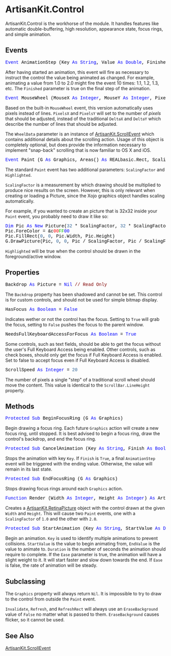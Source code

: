 # ArtisanKit.Control

ArtisanKit.Control is the workhorse of the module. It handles features like automatic double-buffering, high resolution, appearance state, focus rings, and simple animation.

## Events

<pre id="event.animationstep"><span style="font-family: 'source-code-pro', 'menlo', 'courier', monospace; color: #000000;"><span style="color: #0000FF;">Event</span> AnimationStep (Key <span style="color: #0000FF;">As</span> <span style="color: #0000FF;">String</span>, Value <span style="color: #0000FF;">As</span> <span style="color: #0000FF;">Double</span>, Finished <span style="color: #0000FF;">As</span> <span style="color: #0000FF;">Boolean</span>)</span></pre>
After having started an animation, this event will fire as necessary to instruct the control the value being animated as changed. For example, animating a value from 1.0 to 2.0 might fire the event 10 times: 1.1, 1.2, 1.3, etc. The `Finished` parameter is true on the final step of the animation.

<pre id="event.mousewheel"><span style="font-family: 'source-code-pro', 'menlo', 'courier', monospace; color: #000000;"><span style="color: #0000FF;">Event</span> MouseWheel (MouseX <span style="color: #0000FF;">As</span> <span style="color: #0000FF;">Integer</span>, MouseY <span style="color: #0000FF;">As</span> <span style="color: #0000FF;">Integer</span>, PixelsX <span style="color: #0000FF;">As</span> <span style="color: #0000FF;">Integer</span>, PixelsY <span style="color: #0000FF;">As</span> <span style="color: #0000FF;">Integer</span>, WheelData <span style="color: #0000FF;">As</span> ArtisanKit.ScrollEvent) <span style="color: #0000FF;">As</span> <span style="color: #0000FF;">Boolean</span></span></pre>
Based on the built-in `MouseWheel` event, this version automatically uses pixels instead of lines. `PixelsX` and `PixelsY` will set to the number of _pixels_ that should be adjusted, instead of the traditional `DeltaX` and `DeltaY` which describe the number of lines that should be adjusted.

The `WheelData` parameter is an instance of [ArtisanKit.ScrollEvent](ArtisanKit.ScrollEvent.md) which contains additional details about the scrolling action. Usage of this object is completely optional, but does provide the information necessary to implement "snap-back" scrolling that is now familiar to OS X and iOS.

<pre id="event.paint"><span style="font-family: 'source-code-pro', 'menlo', 'courier', monospace; color: #000000;"><span style="color: #0000FF;">Event</span> Paint (G <span style="color: #0000FF;">As</span> Graphics, Areas() <span style="color: #0000FF;">As</span> REALbasic.Rect, ScalingFactor <span style="color: #0000FF;">As</span> <span style="color: #0000FF;">Double</span>, Highlighted <span style="color: #0000FF;">As</span> <span style="color: #0000FF;">Boolean</span>)</span></pre>
The standard `Paint` event has two additional parameters: `ScalingFactor` and `Highlighted`.

`ScalingFactor` is a measurement by which drawing should be multiplied to produce nice results on the screen. However, this is only relevant when creating or loading a Picture, since the Xojo graphics object handles scaling automatically.

For example, if you wanted to create an picture that is 32x32 inside your `Paint` event, you probably need to draw it like so:

<pre><span style="font-family: 'source-code-pro', 'menlo', 'courier', monospace; color: #000000;"><span style="color: #0000FF;">Dim</span> Pic <span style="color: #0000FF;">As</span> <span style="color: #0000FF;">New</span> Picture(<span style="color: #336698;">32</span> * ScalingFactor, <span style="color: #336698;">32</span> * ScalingFactor)
Pic.ForeColor = &amp;c<span style="color: #FF0000;">00</span><span style="color: #00BB00;">FF</span><span style="color: #0000FF;">00</span>
Pic.FillRect(<span style="color: #336698;">0</span>, <span style="color: #336698;">0</span>, Pic.Width, Pic.Height)
G.DrawPicture(Pic, <span style="color: #336698;">0</span>, <span style="color: #336698;">0</span>, Pic / ScalingFactor, Pic / ScalingFactor, <span style="color: #336698;">0</span>, <span style="color: #336698;">0</span>, Pic.Width, Pic.Height)</span></pre>

`Highlighted` will be true when the control should be drawn in the foreground/active window.

## Properties

<pre id="property.backdrop"><span style="font-family: 'source-code-pro', 'menlo', 'courier', monospace; color: #000000;">Backdrop <span style="color: #0000FF;">As</span> Picture = <span style="color: #0000FF;">Nil</span> <span style="color: #800000;">// Read Only</span></span></pre>
The `Backdrop` property has been shadowed and cannot be set. This control is for custom controls, and should not be used for simple bitmap display.

<pre id="property.hasfocus"><span style="font-family: 'source-code-pro', 'menlo', 'courier', monospace; color: #000000;">HasFocus <span style="color: #0000FF;">As</span> <span style="color: #0000FF;">Boolean</span> = <span style="color: #0000FF;">False</span></span></pre>
Indicates wether or not the control has the focus. Setting to `True` will grab the focus, setting to `False` pushes the focus to the parent window.

<pre id="property.needsfullkeyboardaccessforfocus"><span style="font-family: 'source-code-pro', 'menlo', 'courier', monospace; color: #000000;">NeedsFullKeyboardAccessForFocus <span style="color: #0000FF;">As</span> <span style="color: #0000FF;">Boolean</span> = <span style="color: #0000FF;">True</span></span></pre>
Some controls, such as text fields, should be able to get the focus without the user's Full Keyboard Access being enabled. Other controls, such as check boxes, should only get the focus if Full Keyboard Access is enabled. Set to false to accept focus even if Full Keyboard Access is disabled.

<pre id="property.scrollspeed"><span style="font-family: 'source-code-pro', 'menlo', 'courier', monospace; color: #000000;">ScrollSpeed <span style="color: #0000FF;">As</span> <span style="color: #0000FF;">Integer</span> = <span style="color: #336698;">20</span></span></pre>
The number of pixels a single "step" of a traditional scroll wheel should move the content. This value is identical to the `ScrollBar.LineHeight` property.

## Methods

<pre id="method.beginfocusring"><span style="font-family: 'source-code-pro', 'menlo', 'courier', monospace; color: #000000;"><span style="color: #0000FF;">Protected</span> <span style="color: #0000FF;">Sub</span> BeginFocusRing (G <span style="color: #0000FF;">As</span> Graphics)</span></pre>
Begin drawing a focus ring. Each future `Graphics` action will create a new focus ring, until stopped. It is best advised to begin a focus ring, draw the control's backdrop, and end the focus ring.

<pre id="method.cancelanimation"><span style="font-family: 'source-code-pro', 'menlo', 'courier', monospace; color: #000000;"><span style="color: #0000FF;">Protected</span> <span style="color: #0000FF;">Sub</span> CancelAnimation (Key <span style="color: #0000FF;">As</span> <span style="color: #0000FF;">String</span>, Finish <span style="color: #0000FF;">As</span> <span style="color: #0000FF;">Boolean</span> = <span style="color: #0000FF;">False</span>)</span></pre>
Stops the animation with key `Key`. If `Finish` is `True`, a final `AnimationStep` event will be triggered with the ending value. Otherwise, the value will remain in its last state.

<pre id="method.endfocusring"><span style="font-family: 'source-code-pro', 'menlo', 'courier', monospace; color: #000000;"><span style="color: #0000FF;">Protected</span> <span style="color: #0000FF;">Sub</span> EndFocusRing (G <span style="color: #0000FF;">As</span> Graphics)</span></pre>
Stops drawing focus rings around each `Graphics` action.

<pre id="method.render"><span style="font-family: 'source-code-pro', 'menlo', 'courier', monospace; color: #000000;"><span style="color: #0000FF;">Function</span> Render (Width <span style="color: #0000FF;">As</span> <span style="color: #0000FF;">Integer</span>, Height <span style="color: #0000FF;">As</span> <span style="color: #0000FF;">Integer</span>) <span style="color: #0000FF;">As</span> ArtisanKit.RetinaPicture</span></pre>
Creates a [ArtisanKit.RetinaPicture](ArtisanKit.RetinaPicture.md) object with the control drawn at the given `Width` and `Height`. This will cause two `Paint` events, one with a `ScalingFactor` of `1.0` and the other with `2.0`.

<pre id="method.startanimation"><span style="font-family: 'source-code-pro', 'menlo', 'courier', monospace; color: #000000;"><span style="color: #0000FF;">Protected</span> <span style="color: #0000FF;">Sub</span> StartAnimation (Key <span style="color: #0000FF;">As</span> <span style="color: #0000FF;">String</span>, StartValue <span style="color: #0000FF;">As</span> <span style="color: #0000FF;">Double</span>, EndValue <span style="color: #0000FF;">As</span> <span style="color: #0000FF;">Double</span>, Duration <span style="color: #0000FF;">As</span> <span style="color: #0000FF;">Double</span>, Ease <span style="color: #0000FF;">As</span> <span style="color: #0000FF;">Boolean</span> = <span style="color: #0000FF;">True</span>)</span></pre>
Begin an animation. `Key` is used to identify multiple animations to prevent collisions. `StartValue` is the value to begin animating from, `EndValue` is the value to animate to. `Duration` is the number of seconds the animation should require to complete. If the `Ease` parameter is true, the animation will have a slight weight to it. It will start faster and slow down towards the end. If `Ease` is false, the rate of animation will be steady.

## Subclassing

The `Graphics` property will always return `Nil`. It is impossible to try to draw to the control from outside the `Paint` event.

`Invalidate`, `Refresh`, and `RefreshRect` will always use an `EraseBackground` value of `False` no matter what is passed to them. `EraseBackground` causes flicker, so it cannot be used.

## See Also

[ArtisanKit.ScrollEvent](ArtisanKit.ScrollEvent.md)
